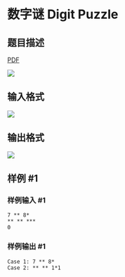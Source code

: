 # 数字谜 Digit Puzzle

## 题目描述

[problemUrl]: https://uva.onlinejudge.org/index.php?option=com_onlinejudge&Itemid=8&category=243&page=show_problem&problem=3259

[PDF](https://uva.onlinejudge.org/external/121/p12107.pdf)

![](https://cdn.luogu.com.cn/upload/vjudge_pic/UVA12107/739e13cfb4c5c59bb6cad144cda9bc8a30833238.png)

## 输入格式

![](https://cdn.luogu.com.cn/upload/vjudge_pic/UVA12107/951f2b23667682f65c5b9b458e3202e6b9b36c81.png)

## 输出格式

![](https://cdn.luogu.com.cn/upload/vjudge_pic/UVA12107/00903a7167dd41cc46f6ddf45d2246c3da12d495.png)

## 样例 #1

### 样例输入 #1

```
7 ** 8*
** ** ***
0
```

### 样例输出 #1

```
Case 1: 7 ** 8*
Case 2: ** ** 1*1
```